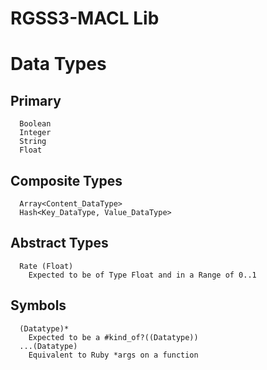 RGSS3-MACL Lib
==============
# Data Types
## Primary
```
  Boolean
  Integer
  String
  Float
```

## Composite Types
```
  Array<Content_DataType>
  Hash<Key_DataType, Value_DataType>
```

## Abstract Types
```
  Rate (Float)
    Expected to be of Type Float and in a Range of 0..1
```

## Symbols
```
  (Datatype)*
    Expected to be a #kind_of?((Datatype))
  ...(Datatype)
    Equivalent to Ruby *args on a function
```
